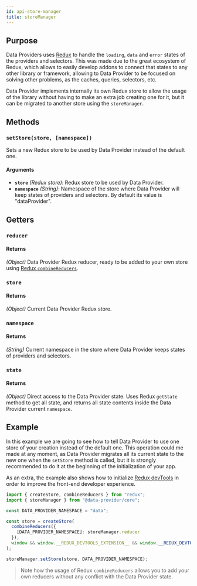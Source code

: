 ```yaml
---
id: api-store-manager
title: storeManager
---
```


## Purpose

Data Providers uses [Redux][redux] to handle the `loading`, `data` and `error` states of the providers and selectors. This was made due to the great ecosystem of Redux, which allows to easily develop addons to connect that states to any other library or framework, allowing to Data Provider to be focused on solving other problems, as the caches, queries, selectors, etc.

Data Provider implements internally its own Redux store to allow the usage of the library without having to make an extra job creating one for it, but it can be migrated to another store using the `storeManager`.

## Methods

### `setStore(store, [namespace])`

Sets a new Redux store to be used by Data Provider instead of the default one.

#### Arguments

* __`store`__ _(Redux store)_: Redux store to be used by Data Provider.
* __`namespace`__ _(String)_: Namespace of the store where Data Provider will keep states of providers and selectors. By default its value is "dataProvider".

## Getters

### `reducer`

#### Returns

_(Object)_ Data Provider Redux reducer, ready to be added to your own store using [Redux `combineReducers`][redux-combine-reducers].

### `store`

#### Returns

_(Object)_ Current Data Provider Redux store.

### `namespace`

#### Returns

_(String)_ Current namespace in the store where Data Provider keeps states of providers and selectors.

### `state`

#### Returns

_(Object)_ Direct access to the Data Provider state. Uses Redux `getState` method to get all state, and returns all state contents inside the Data Provider current `namespace`.

## Example

In this example we are going to see how to tell Data Provider to use one store of your creation instead of the default one. This operation could me made at any moment, as Data Provider migrates all its current state to the new one when the `setStore` method is called, but it is strongly recommended to do it at the beginning of the initialization of your app.

As an extra, the example also shows how to initialize [Redux devTools][redux-devtools] in order to improve the front-end developer experience.

```javascript
import { createStore, combineReducers } from "redux";
import { storeManager } from "@data-provider/core";

const DATA_PROVIDER_NAMESPACE = "data";

const store = createStore(
  combineReducers({
    [DATA_PROVIDER_NAMESPACE]: storeManager.reducer
  }),
  window && window.__REDUX_DEVTOOLS_EXTENSION__ && window.__REDUX_DEVTOOLS_EXTENSION__()
);

storeManager.setStore(store, DATA_PROVIDER_NAMESPACE);
```

> Note how the usage of Redux `combineReducers` allows you to add your own reducers without any conflict with the Data Provider state.

[redux]: https://redux.js.org/
[redux-combine-reducers]: https://redux.js.org/api/combinereducers
[redux-devtools]: https://github.com/reduxjs/redux-devtools
